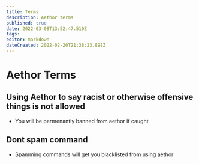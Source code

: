 ```yaml
---
title: Terms
description: Aethor terms
published: true
date: 2022-03-08T13:52:47.510Z
tags: 
editor: markdown
dateCreated: 2022-02-20T21:38:23.898Z
---
```


# Aethor Terms

## Using Aethor to say racist or otherwise offensive things is not allowed

- You will be permenantly banned from aethor if caught

## Dont spam command

- Spamming commands will get you blacklisted from using aethor
